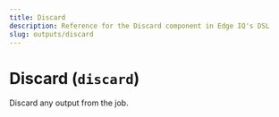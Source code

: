 ```yaml
---
title: Discard
description: Reference for the Discard component in Edge IQ's DSL
slug: outputs/discard
---
```


# Discard (`discard`)

Discard any output from the job.







